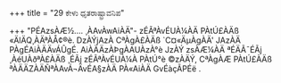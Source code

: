 +++
title = "29 ಕೇಳು ಧೃತರಾಷ್ಟ್ರಾವನಿಪ"

+++
"PÉAzsÀÆ½.... ¸ÀAvÀwAiÀÄ"- zÉÃªÀvÉUÀ¼ÀÄ PÀtÚ£ÀÄß «ÄlÄQ¸ÀÄªÀÅ¢®è. DzÀÝjAzÀ CªÀgÀ£ÀÄß `C¤«ÄµÀgÀÄ' JAzÀÄ PÀgÉAiÀÄÄvÁÛgÉ. AiÀÄÄzÀÞgÀAUÀzÀ°è JzÀÝ zsÀÆ¼ÀÄ ªÉÄÃ¯ÉÃj ¸ÀéUÀðªÀ£ÀÄß ¸ÉÃj zÉÃªÀvÉUÀ¼À PÀtÚ°è ©zÀÄÝ, CªÀgÀÆ PÀtÚ£ÀÄß ªÀÄÄZÀÄÑªÀAvÁ¬ÄvÉA§zÀÄ PÀ«AiÀÄ GvÉàçÃPÉë .